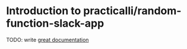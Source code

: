 # Introduction to practicalli/random-function-slack-app

TODO: write [great documentation](http://jacobian.org/writing/what-to-write/)
